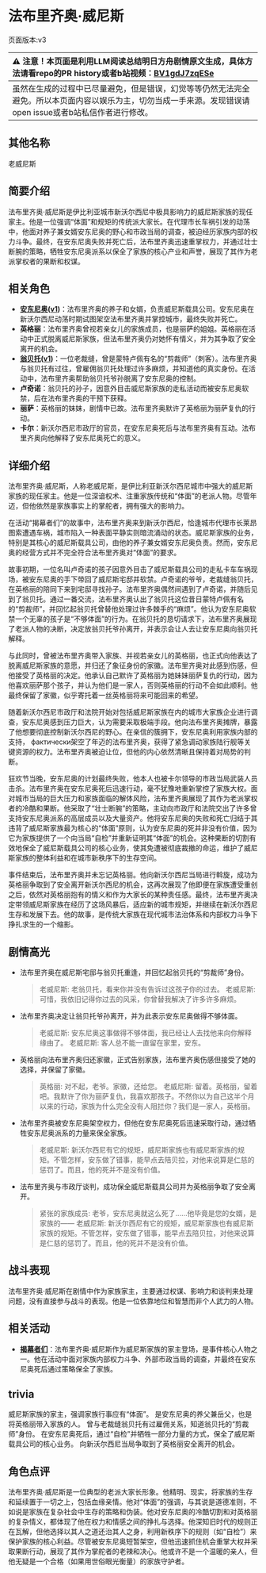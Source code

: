 # 法布里齐奥·威尼斯
页面版本:v3
 

| :warning: 注意！本页面是利用LLM阅读总结明日方舟剧情原文生成，具体方法请看repo的PR history或者b站视频：[BV1gdJ7zqESe](https://www.bilibili.com/video/BV1gdJ7zqESe/)         |
|:----------------------------|
| 虽然在生成的过程中已尽量避免，但是错误，幻觉等等仍然无法完全避免。所以本页面内容以娱乐为主，切勿当成一手来源。发现错误请open issue或者b站私信作者进行修改。|



## 其他名称
老威尼斯
## 简要介绍
法布里齐奥·威尼斯是伊比利亚城市新沃尔西尼中极具影响力的威尼斯家族的现任家主。他是一位强调“体面”和规矩的传统派大家长。在代理市长车祸引发的动荡中，他面对养子兼女婿安东尼奥的野心和市政当局的调查，被迫经历家族内部的权力斗争。最终，在安东尼奥失败并死亡后，法布里齐奥迅速重掌权力，并通过壮士断腕的策略，牺牲安东尼奥派系以保全了家族的核心产业和声誉，展现了其作为老派掌权者的果断和权谋。
## 相关角色
-   **[安东尼奥](extended_char_an_dong_ni_ao.md)([v1](../chars/extended_char_an_dong_ni_ao.md))**：法布里齐奥的养子和女婿，负责威尼斯载具公司。安东尼奥在新沃尔西尼动荡时期试图架空法布里齐奥并掌控城市，最终失败并死亡。
-   **英格丽**：法布里齐奥曾视若亲女儿的家族成员，也是丽萨的姐姐。英格丽在活动中正式脱离威尼斯家族，但法布里齐奥仍对她怀有情义，并为其争取了安全离开的机会。
-   **[翁贝托](extended_char_weng_bei_tuo.md)([v1](../chars/extended_char_weng_bei_tuo.md))**：一位老裁缝，曾是蒙特卢佩有名的“剪裁师”（刺客）。法布里齐奥与翁贝托有过往，曾雇佣翁贝托处理过许多麻烦，并知道他的真实身份。在活动中，法布里齐奥帮助翁贝托爷孙脱离了安东尼奥的控制。
-   **卢奇诺**：翁贝托的孙子，因意外目击威尼斯家族的走私活动而被安东尼奥软禁，后在法布里齐奥的干预下获释。
-   **丽萨**：英格丽的妹妹，剧情中已故。法布里齐奥默许了英格丽为丽萨复仇的行动。
-   **卡尔**：新沃尔西尼市政厅的官员，在安东尼奥死后与法布里齐奥有互动。法布里齐奥向他解释了安东尼奥死亡的意义。
## 详细介绍
法布里齐奥·威尼斯，人称老威尼斯，是伊比利亚新沃尔西尼城市中强大的威尼斯家族的现任家主。他是一位深谙权术、注重家族传统和“体面”的老派人物。尽管年迈，但他依然是家族事实上的掌舵者，拥有强大的影响力。

在活动“揭幕者们”的故事中，法布里齐奥来到新沃尔西尼，恰逢城市代理市长莱昂图索遭遇车祸，城市陷入一种表面平静实则暗流涌动的状态。威尼斯家族的业务，特别是其核心的威尼斯载具公司，由他的养子兼女婿安东尼奥负责。然而，安东尼奥的经营方式并不完全符合法布里齐奥对“体面”的要求。

故事初期，一位名叫卢奇诺的孩子因意外目击了威尼斯载具公司的走私卡车车祸现场，被安东尼奥的手下带回了威尼斯宅邸并软禁。卢奇诺的爷爷，老裁缝翁贝托，在英格丽的陪同下来到宅邸寻找孙子。法布里齐奥偶然间遇到了卢奇诺，并随后见到了翁贝托。通过一番交流，法布里齐奥认出了翁贝托这位昔日蒙特卢佩有名的“剪裁师”，并回忆起翁贝托曾替他处理过许多棘手的“麻烦”。他认为安东尼奥软禁一个无辜的孩子是“不够体面”的行为。在翁贝托的恳切请求下，法布里齐奥展现了老派人物的决断，决定放翁贝托爷孙离开，并表示会让人去让安东尼奥向翁贝托解释。

与此同时，曾被法布里齐奥带入家族、并视若亲女儿的英格丽，也正式向他表达了脱离威尼斯家族的意愿，并归还了象征身份的家徽。法布里齐奥对此感到伤感，但他接受了英格丽的决定。他承认自己默许了英格丽为她妹妹丽萨复仇的行动，因为他喜欢丽萨那个孩子，并认为他们是一家人，否则英格丽的行动不会如此顺利。他最终保留了家徽，似乎寄托着一丝英格丽将来可能回来的希望。

随着新沃尔西尼市政厅和法院开始对包括威尼斯家族在内的城市大家族企业进行调查，安东尼奥感到压力巨大，认为需要采取极端手段。他向法布里齐奥摊牌，暴露了他想要彻底控制新沃尔西尼的野心。在亲信的簇拥下，安东尼奥利用家族内部的支持， фактически架空了年迈的法布里齐奥，获得了紧急调动家族陆行舰等关键资源的权力。法布里齐奥被迫让位，但他的内心依然清晰且保持着对局势的判断。

狂欢节当晚，安东尼奥的计划最终失败，他本人也被卡尔领导的市政当局武装人员击杀。法布里齐奥在安东尼奥死后迅速行动，毫不犹豫地重新掌控了家族大权。面对城市当局的巨大压力和家族面临的解体风险，法布里齐奥展现了其作为老派掌权者的冷酷和果断。他采取了“壮士断腕”的策略，主动向市政厅和法院交出了许多曾支持安东尼奥派系的高层成员以及大量资产。他将安东尼奥的失败和死亡归结于其违背了威尼斯家族最为核心的“体面”原则，认为安东尼奥的死并非没有价值，因为它为家族提供了一个向当局“自检”并重新证明其“体面”的机会。这种果断的切割有效地保全了威尼斯载具公司的核心业务，使其免遭被彻底裁撤的命运，维护了威尼斯家族的整体利益和在城市新秩序下的生存空间。

事件结束后，法布里齐奥并未忘记英格丽。他向新沃尔西尼当局进行斡旋，成功为英格丽争取到了安全离开新沃尔西尼的机会，这再次展现了他即便在家族遭受重创之后，依然对英格丽抱有的情义和作为大家长的某种责任感。最终，法布里齐奥决定带领威尼斯家族在经历了这场风暴后，适应新的城市规矩，并继续在新沃尔西尼生存和发展下去。他的故事，是传统大家族在现代城市法治体系和内部权力斗争下挣扎求生的一个缩影。
## 剧情高光
-   法布里齐奥在威尼斯宅邸与翁贝托重逢，并回忆起翁贝托的“剪裁师”身份。
    > 老威尼斯: 老翁贝托，看来你并没有告诉过这孩子你的过去。
    > 老威尼斯: 可惜，我依旧记得你过去的风采，你曾替我解决了许多许多麻烦。
-   法布里齐奥决定让翁贝托爷孙离开，并为此表示安东尼奥做得不够体面。
    > 老威尼斯: 安东尼奥这事做得不够体面，我已经让人去找他来向你解释缘由了。
    > 老威尼斯: 客人总不能一直留在家里，安东。
-   英格丽向法布里齐奥归还家徽，正式告别家族，法布里齐奥伤感但接受了她的选择，并保留了家徽。
    > 英格丽: 对不起，老爷。家徽，还给您。
    > 老威尼斯: 留着。英格丽，留着吧。我默许了你为丽萨复仇，我喜欢那孩子。不然你以为自己这半个月以来的行动，家族为什么完全没有人阻拦你？我们是一家人，英格丽。
-   法布里齐奥被安东尼奥架空权力，但他在安东尼奥死后迅速采取行动，通过牺牲安东尼奥派系的力量来保全家族。
    > 老威尼斯: 新沃尔西尼有它的规矩，威尼斯家族也有威尼斯家族的规矩。不管怎样，安东做了错事，能早点去陪贝拉，对他来说算是仁慈的惩罚了。而且，他的死并不是没有价值。
-   法布里齐奥与市政厅谈判，成功保全威尼斯载具公司并为英格丽争取了安全离开。
    > 紧张的家族成员: 老爷，安东尼奥就这么死了......他毕竟是您的女婿，是家族的——
    > 老威尼斯: 新沃尔西尼有它的规矩，威尼斯家族也有威尼斯家族的规矩。不管怎样，安东做了错事，能早点去陪贝拉，对他来说算是仁慈的惩罚了。而且，他的死并不是没有价值。
## 战斗表现
法布里齐奥·威尼斯在剧情中作为家族家主，主要通过权谋、影响力和谈判来处理问题，没有直接参与战斗的表现。他是一位依靠地位和智慧而非个人武力的人物。
## 相关活动
-   **[揭幕者们](../stories/act38side.md)**：法布里齐奥·威尼斯作为威尼斯家族的家主登场，是事件核心人物之一。他在活动中面对家族内部权力斗争、外部市政当局的调查，并最终在安东尼奥死后通过策略保全了家族。
## trivia
威尼斯家族的家主，强调家族行事应有“体面”。
是安东尼奥的养父兼岳父，也是将英格丽带入家族的人。
曾与老裁缝翁贝托有过雇佣关系，知道翁贝托的“剪裁师”身份。
在安东尼奥死后，通过“自检”并牺牲一部分力量的方式，保全了威尼斯载具公司的核心业务。
向新沃尔西尼当局争取到了英格丽安全离开的机会。
## 角色点评
法布里齐奥·威尼斯是一位典型的老派大家长形象。他精明、现实，将家族的生存和延续置于一切之上，包括血缘亲情。他对“体面”的强调，与其说是道德准则，不如说是家族在复杂社会中生存的策略和伪装。他对安东尼奥的冷酷切割和对英格丽的复杂情义，都体现了他在权力和情感之间的挣扎与选择。他深知旧时代的规则正在瓦解，但他选择以其人之道还治其人之身，利用新秩序下的规则（如“自检”）来保护家族的核心利益。尽管被安东尼奥短暂架空，但他迅速抓住机会重掌大权并采取果断行动，展现了其作为掌舵者的老辣和决心。他或许不是一个温暖的亲人，但他无疑是一个合格（如果用世俗眼光衡量）的家族守护者。